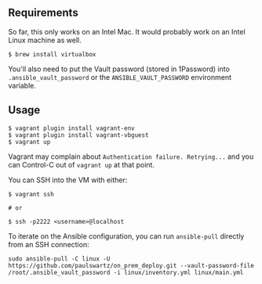 ## Requirements

So far, this only works on an Intel Mac. It would probably work on an Intel Linux machine as well.

``` shell
$ brew install virtualbox
```

You'll also need to put the Vault password (stored in 1Password) into
`.ansible_vault_password` or the `ANSIBLE_VAULT_PASSWORD` environment variable.

## Usage
``` shell
$ vagrant plugin install vagrant-env
$ vagrant plugin install vagrant-vbguest
$ vagrant up
```

Vagrant may complain about `Authentication failure. Retrying...` and you can Control-C out of `vagrant up` at that point. 

You can SSH into the VM with either:

``` shell
$ vagrant ssh

# or 

$ ssh -p2222 <username>@localhost
```

To iterate on the Ansible configuration, you can run `ansible-pull` directly from an SSH connection:

``` shell
sudo ansible-pull -C linux -U https://github.com/paulswartz/on_prem_deploy.git --vault-password-file /root/.ansible_vault_password -i linux/inventory.yml linux/main.yml
```
